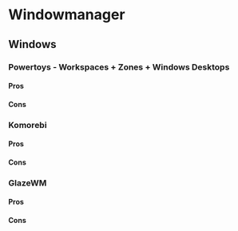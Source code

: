 # Windowmanager

## Windows

### Powertoys - Workspaces + Zones + Windows Desktops

#### Pros

#### Cons

### Komorebi

#### Pros

#### Cons

### GlazeWM

#### Pros

#### Cons

